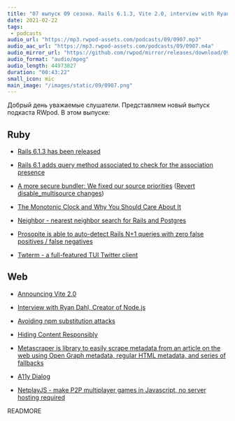 ```yaml
---
title: "07 выпуск 09 сезона. Rails 6.1.3, Vite 2.0, interview with Ryan Dahl, Neighbor, Twterm, NetplayJS и прочее"
date: 2021-02-22
tags:
 - podcasts
audio_url: "https://mp3.rwpod-assets.com/podcasts/09/0907.mp3"
audio_aac_url: "https://mp3.rwpod-assets.com/podcasts/09/0907.m4a"
audio_mirror_url: "https://github.com/rwpod/mirror/releases/download/09.07/0907.mp3"
audio_format: "audio/mpeg"
audio_length: 44973827
duration: "00:43:22"
small_icon: mic
main_image: "/images/static/09/0907.png"
---
```


Добрый день уважаемые слушатели. Представляем новый выпуск подкаста RWpod. В этом выпуске:

## Ruby

 - [Rails 6.1.3 has been released](https://weblog.rubyonrails.org/2021/2/17/Rails-6-1-3-has-been-released/)
 - [Rails 6.1 adds query method associated to check for the association presence](https://blog.saeloun.com/2021/02/15/rails-6-1-adds-query-method-associated-to-check-association-presence)
 - [A more secure bundler: We fixed our source priorities](https://bundler.io/blog/2021/02/15/a-more-secure-bundler-we-fixed-our-source-priorities.html) ([Revert disable_multisource changes](https://github.com/rubygems/rubygems/pull/4385))


 - [The Monotonic Clock and Why You Should Care About It](https://blog.codeminer42.com/the-monotonic-clock-and-why-you-should-care-about-it/)
 - [Neighbor - nearest neighbor search for Rails and Postgres](https://github.com/ankane/neighbor)
 - [Prosopite is able to auto-detect Rails N+1 queries with zero false positives / false negatives](https://github.com/charkost/prosopite)
 - [Twterm - a full-featured TUI Twitter client](https://github.com/ryota-ka/twterm)

## Web

 - [Announcing Vite 2.0](https://dev.to/yyx990803/announcing-vite-2-0-2f0a)
 - [Interview with Ryan Dahl, Creator of Node.js](https://evrone.com/ryan-dahl-interview)
 - [Avoiding npm substitution attacks](https://github.blog/2021-02-12-avoiding-npm-substitution-attacks/)


 - [Hiding Content Responsibly](https://hugogiraudel.com/2021/02/17/hiding-content-responsibly/)
 - [Metascraper is library to easily scrape metadata from an article on the web using Open Graph metadata, regular HTML metadata, and series of fallbacks](https://metascraper.js.org/#/)
 - [A11y Dialog](https://hugogiraudel.github.io/a11y-dialog/#a11y-dialog)
 - [NetplayJS - make P2P multiplayer games in Javascript, no server hosting required](https://github.com/rameshvarun/netplayjs)

READMORE
